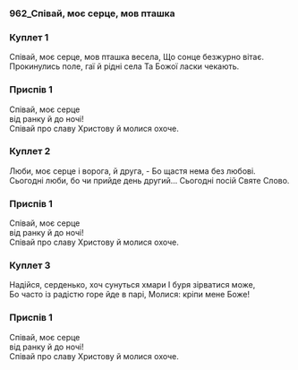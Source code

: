 ### 962_Співай, моє серце, мов пташка
### Куплет 1
Співай, моє серце, мов пташка весела, Що сонце безжурно вітає.<br/>Прокинулись поле, гаї й рідні села Та Божої ласки чекають.
### Приспів 1
Співай, моє серце<br/>від ранку й до ночі!<br/>Співай про славу Христову й молися охоче.
### Куплет 2
Люби, моє серце і ворога, й друга, - Бо щастя нема без любові.<br/>Сьогодні люби, бо чи прийде день другий... Сьогодні посій Святе Слово.
### Приспів 1
Співай, моє серце<br/>від ранку й до ночі!<br/>Співай про славу Христову й молися охоче.
### Куплет 3
Надійся, серденько, хоч сунуться хмари І буря зірватися може,<br/>Бо часто із радістю горе йде в парі, Молися: кріпи мене Боже!
### Приспів 1
Співай, моє серце<br/>від ранку й до ночі!<br/>Співай про славу Христову й молися охоче.
